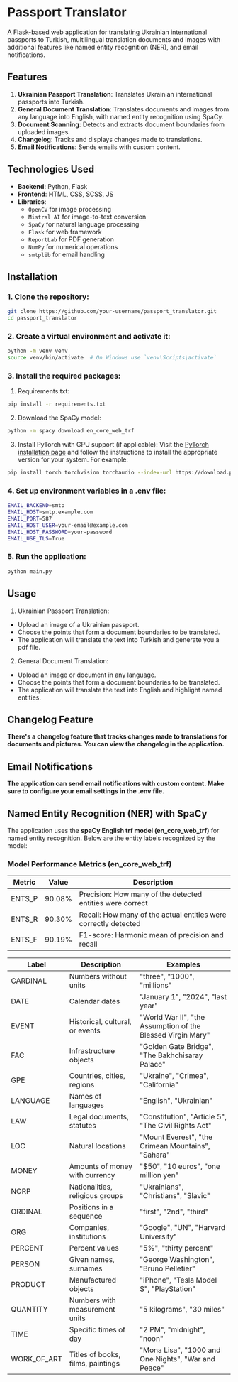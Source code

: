 # Passport Translator

A Flask-based web application for translating Ukrainian international passports to Turkish, multilingual translation documents and images with additional features like named entity recognition (NER), and email notifications.

## Features

1. **Ukrainian Passport Translation**: Translates Ukrainian international passports into Turkish.
2. **General Document Translation**: Translates documents and images from any language into English, with named entity recognition using SpaCy.
3. **Document Scanning**: Detects and extracts document boundaries from uploaded images.
4. **Changelog**: Tracks and displays changes made to translations.
5. **Email Notifications**: Sends emails with custom content.

## Technologies Used

- **Backend**: Python, Flask
- **Frontend**: HTML, CSS, SCSS, JS
- **Libraries**:
  - `OpenCV` for image processing
  - `Mistral AI` for image-to-text conversion
  - `SpaCy` for natural language processing
  - `Flask` for web framework
  - `ReportLab` for PDF generation
  - `NumPy` for numerical operations
  - `smtplib` for email handling

## Installation

### 1. Clone the repository:
```bash
git clone https://github.com/your-username/passport_translator.git
cd passport_translator
```
### 2. Create a virtual environment and activate it:
```bash
python -m venv venv
source venv/bin/activate  # On Windows use `venv\Scripts\activate`
```
### 3. Install the required packages:
1. Requirements.txt:
```bash
pip install -r requirements.txt
```
2. Download the SpaCy model:
```bash
python -m spacy download en_core_web_trf
```
3. Install PyTorch with GPU support (if applicable): Visit the [PyTorch installation page](https://pytorch.org/get-started/locally/) and follow the instructions to install the appropriate version for your system. For example:
```bash
pip install torch torchvision torchaudio --index-url https://download.pytorch.org/whl/cu118
```
### 4. Set up environment variables in a .env file:
``` bash
EMAIL_BACKEND=smtp
EMAIL_HOST=smtp.example.com
EMAIL_PORT=587
EMAIL_HOST_USER=your-email@example.com
EMAIL_HOST_PASSWORD=your-password
EMAIL_USE_TLS=True
```
### 5. Run the application:
```bash
python main.py
```
   
## Usage
1. Ukrainian Passport Translation:  
- Upload an image of a Ukrainian passport.
- Choose the points that form a document boundaries to be translated.
- The application will translate the text into Turkish and generate you a pdf file.

2. General Document Translation:
- Upload an image or document in any language.
- Choose the points that form a document boundaries to be translated.
- The application will translate the text into English and highlight named entities.

## Changelog Feature
**There's a changelog feature that tracks changes made to translations for documents and pictures. You can view the changelog in the application.**

## Email Notifications
**The application can send email notifications with custom content. Make sure to configure your email settings in the .env file.**


## Named Entity Recognition (NER) with SpaCy

The application uses the **spaCy English trf model (en_core_web_trf)** for named entity recognition. Below are the entity labels recognized by the model:


### Model Performance Metrics (en_core_web_trf)

| **Metric** | **Value** | **Description**                                                 |
|------------|-----------|-----------------------------------------------------------------|
| ENTS_P     | 90.08%    | Precision: How many of the detected entities were correct       |
| ENTS_R     | 90.30%    | Recall: How many of the actual entities were correctly detected |
| ENTS_F     | 90.19%    | F1-score: Harmonic mean of precision and recall                 |


| **Label**   | **Description**                   | **Examples**                                                |
|-------------|-----------------------------------|-------------------------------------------------------------|
| CARDINAL    | Numbers without units             | "three", "1000", "millions"                                 |
| DATE        | Calendar dates                    | "January 1", "2024", "last year"                            |
| EVENT       | Historical, cultural, or events   | "World War II", "the Assumption of the Blessed Virgin Mary" |
| FAC         | Infrastructure objects            | "Golden Gate Bridge", "The Bakhchisaray Palace"             |
| GPE         | Countries, cities, regions        | "Ukraine", "Crimea", "California"                           |
| LANGUAGE    | Names of languages                | "English", "Ukrainian"                                      |
| LAW         | Legal documents, statutes         | "Constitution", "Article 5", "The Civil Rights Act"         |
| LOC         | Natural locations                 | "Mount Everest", "the Crimean Mountains", "Sahara"          |
| MONEY       | Amounts of money with currency    | "$50", "10 euros", "one million yen"                        |
| NORP        | Nationalities, religious groups   | "Ukrainians", "Christians", "Slavic"                        |
| ORDINAL     | Positions in a sequence           | "first", "2nd", "third"                                     |
| ORG         | Companies, institutions           | "Google", "UN", "Harvard University"                        |
| PERCENT     | Percent values                    | "5%", "thirty percent"                                      |
| PERSON      | Given names, surnames             | "George Washington", "Bruno Pelletier"                      |
| PRODUCT     | Manufactured objects              | "iPhone", "Tesla Model S", "PlayStation"                    |
| QUANTITY    | Numbers with measurement units    | "5 kilograms", "30 miles"                                   |
| TIME        | Specific times of day             | "2 PM", "midnight", "noon"                                  |
| WORK_OF_ART | Titles of books, films, paintings | "Mona Lisa", "1000 and One Nights", "War and Peace"         |
